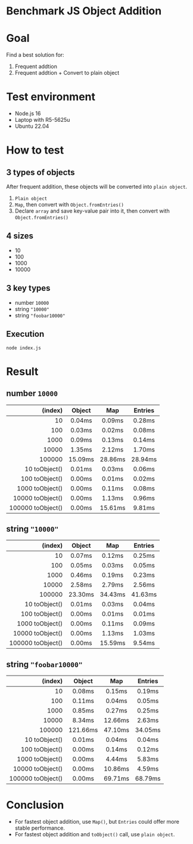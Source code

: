 # Benchmark JS Object Addition

# Goal

Find a best solution for:

1. Frequent addtion
2. Frequent addtion + Convert to plain object

# Test environment

- Node.js 16
- Laptop with R5-5625u
- Ubuntu 22.04

# How to test

## 3 types of objects

After frequent addition, these objects will be converted into `plain object`.

1. `Plain object`
2. `Map`, then convert with `Object.fromEntries()`
3. Declare `array` and save key-value pair into it, then convert with `Object.fromEntries()`

## 4 sizes

- 10
- 100
- 1000
- 10000

## 3 key types

- number `10000`
- string `"10000"`
- string `"foobar10000"`

## Execution

```
node index.js
```

# Result

## number `10000`

|           (index) | Object  |   Map   | Entries |
| ----------------: | :-----: | :-----: | :-----: |
|                10 | 0.04ms  | 0.09ms  | 0.28ms  |
|               100 | 0.03ms  | 0.02ms  | 0.08ms  |
|              1000 | 0.09ms  | 0.13ms  | 0.14ms  |
|             10000 | 1.35ms  | 2.12ms  | 1.70ms  |
|            100000 | 15.09ms | 28.86ms | 28.94ms |
|     10 toObject() | 0.01ms  | 0.03ms  | 0.06ms  |
|    100 toObject() | 0.00ms  | 0.01ms  | 0.02ms  |
|   1000 toObject() | 0.00ms  | 0.11ms  | 0.08ms  |
|  10000 toObject() | 0.00ms  | 1.13ms  | 0.96ms  |
| 100000 toObject() | 0.00ms  | 15.61ms | 9.81ms  |

## string `"10000"`

|           (index) | Object  |   Map   | Entries |
| ----------------: | :-----: | :-----: | :-----: |
|                10 | 0.07ms  | 0.12ms  | 0.25ms  |
|               100 | 0.05ms  | 0.03ms  | 0.05ms  |
|              1000 | 0.46ms  | 0.19ms  | 0.23ms  |
|             10000 | 2.58ms  | 2.79ms  | 2.56ms  |
|            100000 | 23.30ms | 34.43ms | 41.63ms |
|     10 toObject() | 0.01ms  | 0.03ms  | 0.04ms  |
|    100 toObject() | 0.00ms  | 0.01ms  | 0.01ms  |
|   1000 toObject() | 0.00ms  | 0.11ms  | 0.09ms  |
|  10000 toObject() | 0.00ms  | 1.13ms  | 1.03ms  |
| 100000 toObject() | 0.00ms  | 15.59ms | 9.54ms  |

## string `"foobar10000"`

|           (index) |  Object  |   Map   | Entries |
| ----------------: | :------: | :-----: | :-----: |
|                10 |  0.08ms  | 0.15ms  | 0.19ms  |
|               100 |  0.11ms  | 0.04ms  | 0.05ms  |
|              1000 |  0.85ms  | 0.27ms  | 0.25ms  |
|             10000 |  8.34ms  | 12.66ms | 2.63ms  |
|            100000 | 121.66ms | 47.10ms | 34.05ms |
|     10 toObject() |  0.01ms  | 0.04ms  | 0.04ms  |
|    100 toObject() |  0.00ms  | 0.14ms  | 0.12ms  |
|   1000 toObject() |  0.00ms  | 4.44ms  | 5.83ms  |
|  10000 toObject() |  0.00ms  | 10.86ms | 4.59ms  |
| 100000 toObject() |  0.00ms  | 69.71ms | 68.79ms |

# Conclusion

- For fastest object addition, use `Map()`, but `Entries` could offer more stable performance.
- For fastest object addition and `toObject()` call, use `plain object`.
